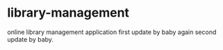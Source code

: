 # library-management
online library management application
first update by baby again
second update by baby.